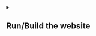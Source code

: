 <details>
<summary><h2>Run/Build the website<h2></summary>

## Build

```bash
npm run build
```

## Run locally (e.g to test)

```bash
npm run dev
```

Subpages will not work, but you can use them with relateive paths with localhost (e.g localhost:4321/faces for faces.neulanc.com)

</details>
